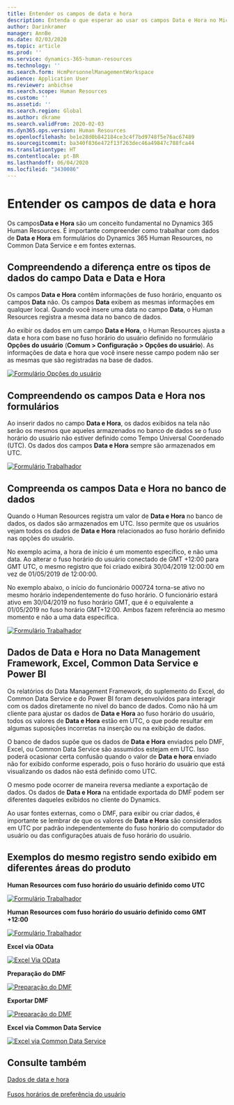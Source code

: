 ```yaml
---
title: Entender os campos de data e hora
description: Entenda o que esperar ao usar os campos Data e Hora no Microsoft Dynamics 365 Human Resources. Saiba exatamente o que esperar ao interagir com dados de data e hora em um formulário no Human Resources, em uma fonte externa ou no Common Data Service.
author: Darinkramer
manager: AnnBe
ms.date: 02/03/2020
ms.topic: article
ms.prod: ''
ms.service: dynamics-365-human-resources
ms.technology: ''
ms.search.form: HcmPersonnelManagementWorkspace
audience: Application User
ms.reviewer: anbichse
ms.search.scope: Human Resources
ms.custom: ''
ms.assetid: ''
ms.search.region: Global
ms.author: dkrame
ms.search.validFrom: 2020-02-03
ms.dyn365.ops.version: Human Resources
ms.openlocfilehash: be1e28d0b842184ce3c4f7bd9748f5e76ac67489
ms.sourcegitcommit: ba340f836e472f13f263dec46a49847c788fca44
ms.translationtype: HT
ms.contentlocale: pt-BR
ms.lasthandoff: 06/04/2020
ms.locfileid: "3430086"
---
```

# <a name="understand-date-and-time-fields"></a>Entender os campos de data e hora

Os campos**Data e Hora** são um conceito fundamental no Dynamics 365 Human Resources. É importante compreender como trabalhar com dados de **Data e Hora** em formulários do Dynamics 365 Human Resources, no Common Data Service e em fontes externas.

## <a name="understanding-the-difference-between-date-and-date-and-time-field-data-types"></a>Compreendendo a diferença entre os tipos de dados do campo Data e Data e Hora

Os campos **Data e Hora** contêm informações de fuso horário, enquanto os campos **Data** não. Os campos **Data** exibem as mesmas informações em qualquer local. Quando você insere uma data no campo **Data**, o Human Resources registra a mesma data no banco de dados.

Ao exibir os dados em um campo **Data e Hora**, o Human Resources ajusta a data e hora com base no fuso horário do usuário definido no formulário **Opções do usuário** (**Comum > Configuração > Opções do usuário**). As informações de data e hora que você insere nesse campo podem não ser as mesmas que são registradas na base de dados.

[![Formulário Opções do usuário](./media/useroptionsform.png)](./media/useroptionsform.png)

## <a name="understanding-date-and-time-fields-in-forms"></a>Compreendendo os campos Data e Hora nos formulários 

Ao inserir dados no campo **Data e Hora**, os dados exibidos na tela não serão os mesmos que aqueles armazenados no banco de dados se o fuso horário do usuário não estiver definido como Tempo Universal Coordenado (UTC). Os dados dos campos **Data e Hora** sempre são armazenados em UTC.

[![Formulário Trabalhador](./media/worker-form.png)](./media/worker-form.png)

## <a name="understand-date-and-time-fields-in-the-database"></a>Compreenda os campos Data e Hora no banco de dados 

Quando o Human Resources registra um valor de **Data e Hora** no banco de dados, os dados são armazenados em UTC. Isso permite que os usuários vejam todos os dados de **Data e Hora** relacionados ao fuso horário definido nas opções do usuário.
 
No exemplo acima, a hora de início é um momento específico, e não uma data. Ao alterar o fuso horário do usuário conectado de GMT +12:00 para GMT UTC, o mesmo registro que foi criado exibirá 30/04/2019 12:00:00 em vez de 01/05/2019 de 12:00:00.
  
No exemplo abaixo, o início do funcionário 000724 torna-se ativo no mesmo horário independentemente do fuso horário. O funcionário estará ativo em 30/04/2019 no fuso horário GMT, que é o equivalente a 01/05/2019 no fuso horário GMT+12:00. Ambos fazem referência ao mesmo momento e não a uma data específica. 

[![Formulário Trabalhador](./media/worker-form2.png)](./media/worker-form2.png)

## <a name="date-and-time-data-in-data-management-framework-excel-common-data-service-and-power-bi"></a>Dados de Data e Hora no Data Management Framework, Excel, Common Data Service e Power BI 

Os relatórios do Data Management Framework, do suplemento do Excel, do Common Data Service e do Power BI foram desenvolvidos para interagir com os dados diretamente no nível do banco de dados. Como não há um cliente para ajustar os dados de **Data e Hora** ao fuso horário do usuário, todos os valores de **Data e Hora** estão em UTC, o que pode resultar em algumas suposições incorretas na inserção ou na exibição de dados.  
 
O banco de dados supõe que os dados de **Data e Hora** enviados pelo DMF, Excel, ou Common Data Service são assumidos estejam em UTC. Isso poderá ocasionar certa confusão quando o valor de **Data e hora** enviado não for exibido conforme esperado, pois o fuso horário do usuário que está visualizando os dados não está definido como UTC. 
 
O mesmo pode ocorrer de maneira reversa mediante a exportação de dados. Os dados de **Data e Hora** na entidade exportada do DMF podem ser diferentes daqueles exibidos no cliente do Dynamics. 
 
Ao usar fontes externas, como o DMF, para exibir ou criar dados, é importante se lembrar de que os valores de **Data e Hora** são considerados em UTC por padrão independentemente do fuso horário do computador do usuário ou das configurações atuais de fuso horário do usuário. 

## <a name="examples-of-the-same-record-being-displayed-in-different-product-areas"></a>Exemplos do mesmo registro sendo exibido em diferentes áreas do produto 

**Human Resources com fuso horário do usuário definido como UTC**

[![Formulário Trabalhador](./media/worker-form3.png)](./media/worker-form3.png)

**Human Resources com fuso horário do usuário definido como GMT +12:00** 

[![Formulário Trabalhador](./media/worker-form4.png)](./media/worker-form4.png)

**Excel via OData**

[![Excel Via OData](./media/Excelviaodata.png)](./media/Excelviaodata.png)

**Preparação do DMF**

[![Preparação do DMF](./media/DMFStaging.png)](./media/DMFStaging.png)

**Exportar DMF**

[![Preparação do DMF](./media/DMFexport.png)](./media/DMFexport.png)

**Excel via Common Data Service**

[![Excel via Common Data Service](./media/ExcelCDS.png)](./media/ExcelCDS.png)

## <a name="see-also"></a>Consulte também

[Dados de data e hora](https://docs.microsoft.com/dynamics365/unified-operations/fin-and-ops/organization-administration/date-time-zones)<br></br>
[Fusos horários de preferência do usuário](https://docs.microsoft.com/dynamics365/unified-operations/fin-and-ops/organization-administration/tasks/set-users-preferred-time-zone) 

